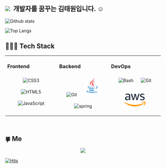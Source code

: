 ## <img src="https://raw.githubusercontent.com/iampavangandhi/iampavangandhi/master/gifs/Hi.gif" width="30px">  &nbsp;개발자를 꿈꾸는 김태원입니다. ☺️ 

![Github stats](https://github-readme-stats.vercel.app/api?username=kimtae9217&show_icons=true&include_all_commits=true&count_private=true")

![Top Langs](https://github-readme-stats.vercel.app/api/top-langs/?username=kimtae9217&layout=compact&hide=Visual%20Basic)

## 👩🏻‍💻 Tech Stack 

<table><tr><td valign="top" width="33%">


### Frontend  

<div align="center">
<img style="margin: 10px" src="https://profilinator.rishav.dev/skills-assets/css3-original-wordmark.svg" alt="CSS3" height="50" />  
<img style="margin: 10px" src="https://profilinator.rishav.dev/skills-assets/html5-original-wordmark.svg" alt="HTML5" height="50" />  
<img style="margin: 10px" src="https://profilinator.rishav.dev/skills-assets/javascript-original.svg" alt="JavaScript" height="50" />  
</div>


</td><td valign="top" width="33%">

### Backend  

<div align="center">  
<img style="margin: 10px" src="https://profilinator.rishav.dev/skills-assets/git-scm-icon.svg" alt="Git" height="50" />  
<img style="margin: 10px" src="https://raw.githubusercontent.com/devicons/devicon/master/icons/java/java-original.svg" alt="java" height="50"/>
<img style="margin: 10px" src="https://www.vectorlogo.zone/logos/springio/springio-icon.svg" alt="spring" height="50"/>

</td><td valign="top" width="33%">



### DevOps  

<div align="center">  
<img style="margin: 10px" src="https://profilinator.rishav.dev/skills-assets/gnu_bash-icon.svg" alt="Bash" height="50" />
    <img style="margin: 10px" src="https://profilinator.rishav.dev/skills-assets/git-scm-icon.svg" alt="Git" height="50" />
    <img style="margin: 10px" src="https://raw.githubusercontent.com/devicons/devicon/master/icons/amazonwebservices/amazonwebservices-original-wordmark.svg" alt="aws" height="70"/> 
</div>

</td></tr></table><br>

<h2>🍀 Me </h2>

<p align="center">
<!--   <a href="https://velog.io/@kimtae9217"><img src="https://img.shields.io/badge/Tech%20Blog-11B48A?style=flat&logo=Vimeo&logoColor=white"/></a>&nbsp
  <a href="https://www.instagram.com/taewon_is1/"><img src="https://img.shields.io/badge/Instagram-E4405F?style=flat&logo=Instagram&logoColor=white"/></a>&nbsp -->
  <a href="mailto:kimtae9217@gmail.com"><img src="https://img.shields.io/badge/kimtae9217@gmail.com-D14836?style=flat&logo=Gmail&logoColor=white"/></a>
</p>

[![Hits](https://hits.seeyoufarm.com/api/count/incr/badge.svg?url=https%3A%2F%2Fgithub.com%2Fkimtae9217&count_bg=%23FF8888&title_bg=%239BB1FF&icon=&icon_color=%23D99595&title=visit+&edge_flat=false)](https://hits.seeyoufarm.com)
